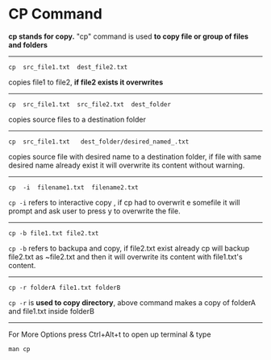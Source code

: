 # **CP Command**
**cp stands for copy.** "cp" command is used **to copy file or group of files and folders**
<hr>

```console
cp  src_file1.txt  dest_file2.txt

```     
copies file1 to file2, **if file2 exists it overwrites**
<hr>

```console
cp  src_file1.txt  src_file2.txt  dest_folder
```
copies source files to a destination folder
<hr>
 
```console
cp  src_file1.txt   dest_folder/desired_named_.txt
``` 

copies source file with desired name to a destination folder, if file with same desired name already exist it will overwrite its content without warning.
<hr>

```console
cp  -i  filename1.txt  filename2.txt
```
`cp -i`  refers to interactive copy , if cp had to overwrit
e somefile it will prompt and ask user to press y to overwrite the file.
<hr>

```console
cp -b file1.txt file2.txt
```

`cp -b`  refers to backupa and copy, if file2.txt exist already cp will backup file2.txt as ~file2.txt and then it will overwrite its content
with file1.txt's content. 
<hr>

```console
cp -r folderA file1.txt folderB
```

`cp -r`  is **used to copy directory**, above command makes a copy of  folderA and file1.txt inside folderB
<hr>

For More Options press Ctrl+Alt+t to open up terminal & type

```console
man cp
```